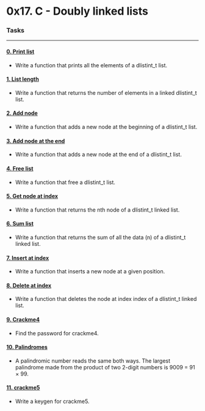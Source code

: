 # 0x17. C - Doubly linked lists

### Tasks
---
#### [0. Print list](./0-print_dlistint.c)
* Write a function that prints all the elements of a dlistint_t list.


#### [1. List length](./1-dlistint_len.c)
* Write a function that returns the number of elements in a linked dlistint_t list.


#### [2. Add node](./2-add_dnodeint.c)
* Write a function that adds a new node at the beginning of a dlistint_t list.


#### [3. Add node at the end](./3-add_dnodeint_end.c)
* Write a function that adds a new node at the end of a dlistint_t list.


#### [4. Free list](./4-free_dlistint.c)
* Write a function that free a dlistint_t list.


#### [5. Get node at index](./5-get_dnodeint.c)
* Write a function that returns the nth node of a dlistint_t linked list.


#### [6. Sum list](./6-sum_dlistint.c)
* Write a function that returns the sum of all the data (n) of a dlistint_t linked list.


#### [7. Insert at index](./7-insert_dnodeint.c)
* Write a function that inserts a new node at a given position.


#### [8. Delete at index](./8-delete_dnodeint.c)
* Write a function that deletes the node at index index of a dlistint_t linked list.


#### [9. Crackme4](./100-password)
* Find the password for crackme4.


#### [10. Palindromes](./102-result)
* A palindromic number reads the same both ways. The largest palindrome made from the product of two 2-digit numbers is 9009 = 91 × 99.


#### [11. crackme5](./103-keygen.c)
* Write a keygen for crackme5.
